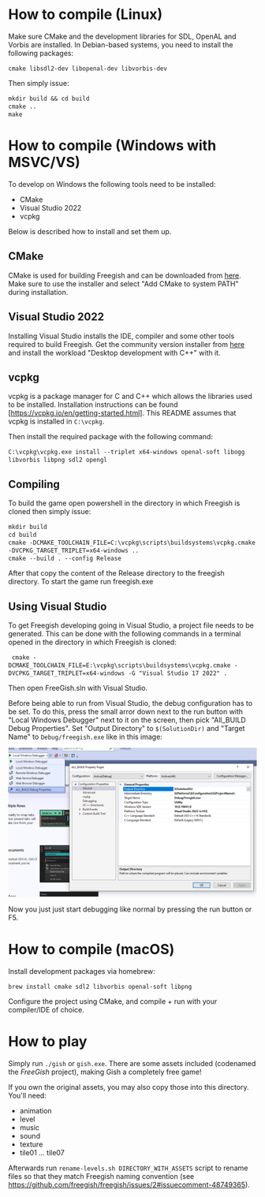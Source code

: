 # How to compile (Linux)

Make sure CMake and the development libraries for SDL, OpenAL and Vorbis are installed. In Debian-based systems, you need to install the following packages:

    cmake libsdl2-dev libopenal-dev libvorbis-dev

Then simply issue:

    mkdir build && cd build
    cmake ..
    make

# How to compile (Windows with MSVC/VS)

To develop on Windows the following tools need to be installed:
- CMake
- Visual Studio 2022
- vcpkg


Below is described how to install and set them up.

## CMake

CMake is used for building Freegish and can be downloaded from [here](https://cmake.org/download/). Make sure to use the installer and select "Add CMake to system PATH" during installation.

## Visual Studio 2022

Installing Visual Studio installs the IDE, compiler and some other tools required to build Freegish. Get the community version installer from [here](https://visualstudio.microsoft.com/) and install the workload "Desktop development with C++" with it.

## vcpkg

vcpkg is a package manager for C and C++ which allows the libraries used to be installed. Installation instructions can be found [https://vcpkg.io/en/getting-started.html]. This README assumes that vcpkg is installed in `C:\vcpkg`.

Then install the required package with the following command:

    C:\vcpkg\vcpkg.exe install --triplet x64-windows openal-soft libogg libvorbis libpng sdl2 opengl

## Compiling

To build the game open powershell in the directory in which Freegish is cloned then simply issue:

    mkdir build
    cd build
    cmake -DCMAKE_TOOLCHAIN_FILE=C:\vcpkg\scripts\buildsystems\vcpkg.cmake -DVCPKG_TARGET_TRIPLET=x64-windows ..
    cmake --build . --config Release

After that copy the content of the Release directory to the freegish directory. To start the game run freegish.exe


## Using Visual Studio

To get Freegish developing going in Visual Studio, a project file needs to be generated. This can be done with the following commands in a terminal opened in the directory in which Freegish is cloned:

     cmake -DCMAKE_TOOLCHAIN_FILE=E:\vcpkg\scripts\buildsystems\vcpkg.cmake -DVCPKG_TARGET_TRIPLET=x64-windows -G "Visual Studio 17 2022" .

Then open FreeGish.sln with Visual Studio.

Before being able to run from Visual Studio, the debug configuration has to be set. To do this, press the small arror down next to the run button with "Local Windows Debugger" next to it on the screen, then pick "All_BUILD Debug Properties". Set "Output Directory" to `$(SolutionDir)` and "Target Name" to `Debug/freegish.exe` like in this image:

![](visualstudio.png)

Now you just just start debugging like normal by pressing the run button or F5.

# How to compile (macOS)

Install development packages via homebrew:

    brew install cmake sdl2 libvorbis openal-soft libpng

Configure the project using CMake, and compile + run with your compiler/IDE of choice.

# How to play

Simply run `./gish` or `gish.exe`. There are some assets included (codenamed the *FreeGish* project), making Gish a completely free game!

If you own the original assets, you may also copy those into this directory. You'll need:

- animation
- level
- music
- sound
- texture
- tile01 ... tile07

Afterwards run `rename-levels.sh DIRECTORY_WITH_ASSETS` script to rename files so that they match Freegish naming convention (see https://github.com/freegish/freegish/issues/2#issuecomment-48749365).
